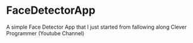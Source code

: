# FaceDetectorApp
A simple Face Detector App that I just started from fallowing along Clever Programmer (Youtube Channel)
